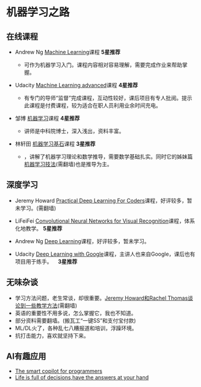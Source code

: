 # 机器学习之路
在线课程
-----------------
+ Andrew Ng [Machine Learning][3]课程    __5星推荐__
    - 可作为机器学习入门。课程内容相对容易理解，需要完成作业来帮助掌握。

+ Udacity [Machine Learning advanced][5]课程    __4星推荐__
    - 有专门的导师“监督”完成课程，互动性较好，课后项目有专人批阅。提示此课程是付费课程，较为适合在职人员利用业余时间充电。

+ 邹博 [机器学习][12]课程    __4星推荐__ 
    - 讲师是中科院博士，深入浅出，资料丰富。

+ 林轩田 [机器学习基石][4]课程    __3星推荐__  
    - ，讲解了机器学习理论和数学推导，需要数学基础扎实。同时它的姊妹篇[机器学习技法][5](需翻墙)也是推导为主。 



深度学习
------------------
+ Jeremy Howard [Practical Deep Learning For Coders][1]课程，好评较多，暂未学习。(需翻墙)

+ LiFeiFei [Convolutional Neural Networks for Visual Recognition][11]课程，体系化地教学。 __5星推荐__

+ Andrew Ng [Deep Learning][7]课程，好评较多，暂未学习。

+ Udacity [Deep Learning with Google][2]课程，主讲人也来自Google，课后也有项目用于练手。    __3星推荐__



无味杂谈
------------
+ 学习方法问题，老生常谈，却很重要。[Jeremy Howard和Rachel Thomas谈论到一些教学方法][8](需翻墙)
+ 英语的重要性不用多说，怎么掌握它，我也不知道。
+ 部分资料需要翻墙。(搬瓦工“一键SS”和支付宝付款)
+ ML/DL火了，各种乱七八糟报道和培训，浮躁环境。
+ 抗打击能力，喜欢就坚持下来。

AI有趣应用
-------------
+ [The smart copilot for programmers][9]
+ [Life is full of decisions,have the answers at your hand][10]





[1]:http://course.fast.ai/
[2]:https://www.udacity.com/course/deep-learning--ud730
[3]:https://www.coursera.org/learn/machine-learning/
[4]:https://www.coursera.org/learn/ntumlone-mathematicalfoundations
[5]:https://cn.udacity.com/course/machine-learning-engineer-nanodegree--nd009-cn-advanced
[6]:https://www.youtube.com/watch?v=A-GxGCCAIrg&list=PLXVfgk9fNX2IQOYPmqjqWsNUFl2kpk1U2
[7]:https://www.coursera.org/specializations/deep-learning
[8]:https://www.youtube.com/watch?v=kzt3-FHdAeM
[9]:https://kite.com/
[10]:https://www.iboske.com/
[11]:http://www.mooc.ai/course/268
[12]:http://www.chinahadoop.cn/course/1068


